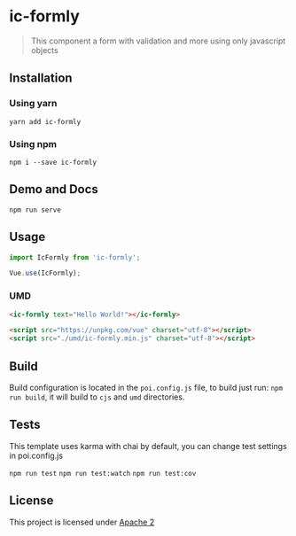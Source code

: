 # ic-formly

> This component a form with validation and more using only javascript objects

## Installation

### Using yarn

`yarn add ic-formly`

### Using npm

`npm i --save ic-formly`

## Demo and Docs

`npm run serve`

## Usage

```js
import IcFormly from 'ic-formly';

Vue.use(IcFormly);
```

### UMD

```html
<ic-formly text="Hello World!"></ic-formly>

<script src="https://unpkg.com/vue" charset="utf-8"></script>
<script src="./umd/ic-formly.min.js" charset="utf-8"></script>
```

## Build

Build configuration is located in the `poi.config.js` file, to build just run: `npm run build`, it will build to `cjs` and `umd` directories.

## Tests

This template uses karma with chai by default, you can change test settings in poi.config.js

`npm run test`
`npm run test:watch`
`npm run test:cov`

## License

This project is licensed under [Apache 2](https://www.apache.org/licenses/LICENSE-2.0)
